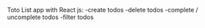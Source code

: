 Toto List app with React js:
  -create todos
  -delete todos
  -complete / uncomplete todos
  -filter todos

